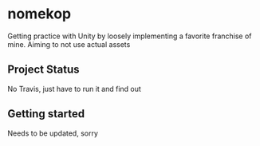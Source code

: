 # nomekop
Getting practice with Unity by loosely implementing a favorite franchise of mine. Aiming to not use actual assets

## Project Status

No Travis, just have to run it and find out

## Getting started
Needs to be updated, sorry

